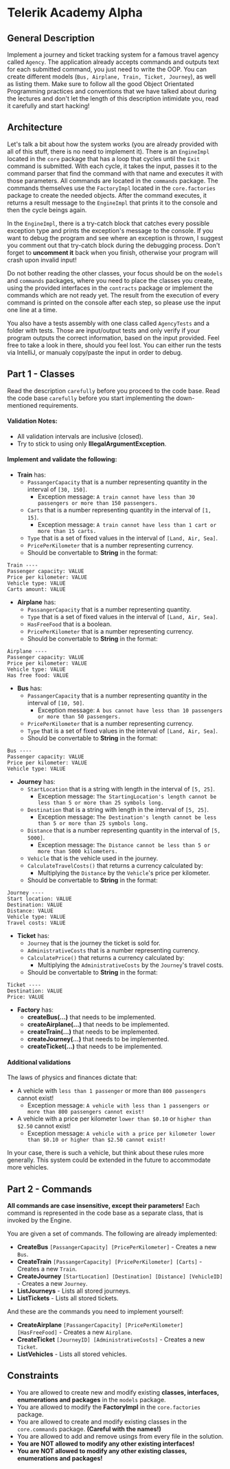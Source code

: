 # Telerik Academy Alpha

## General Description

Implement a journey and ticket tracking system for a famous travel agency called `Agency`. The application already accepts commands and outputs text for each submitted command, you just need to write the OOP. You can create different models (`Bus, Airplane, Train, Ticket, Journey`), as well as listing them. Make sure to follow all the good Object Orientated Programming practices and conventions that we have talked about during the lectures and don't let the length of this description intimidate you, read it carefully and start hacking!

## Architecture
Let's talk a bit about how the system works (you are already provided with all of this stuff, there is no need to implement it). There is an `EngineImpl` located in the `core` package that has a loop that cycles until the `Exit` command is submitted. With each cycle, it takes the input, passes it to the command parser that find the command with that name and executes it with those parameters. All commands are located in the `commands` package. The commands themselves use the `FactoryImpl` located in the `core.factories` package to create the needed objects. After the command executes, it returns a result message to the `EngineImpl` that prints it to the console and then the cycle beings again.

In the `EngineImpl`, there is a try-catch block that catches every possible exception type and prints the exception's message to the console. If you want to debug the program and see where an exception is thrown, I suggest you comment out that try-catch block during the debugging process. Don't forget to **uncomment it** back when you finish, otherwise your program will crash upon invalid input!

Do not bother reading the other classes, your focus should be on the `models` and `commands` packages, where you need to place the classes you create, using the provided interfaces in the `contracts` package or implement the commands which are not ready yet. The result from the execution of every command is printed on the console after each step, so please use the input one line at a time.

You also have a tests assembly with one class called `AgencyTests` and a folder with tests. Those are input/output tests and only verify if your program outputs the correct information, based on the input provided. Feel free to take a look in there, should you feel lost. You can either run the tests via IntelliJ, or manualy copy/paste the input in order to debug.

## Part 1 - Classes

Read the description `carefully` before you proceed to the code base. Read the code base `carefully` before you start implementing the down-mentioned requirements.

#### Validation Notes:

- All validation intervals are inclusive (closed).
- Try to stick to using only **IllegalArgumentException**.

#### Implement and validate the following:

- **Train** has: 
    - `PassangerCapacity` that is a number representing quantity in the interval of `[30, 150]`.
        - Exception message: `A train cannot have less than 30 passengers or more than 150 passengers.`
    - `Carts` that is a number representing quantity in the interval of `[1, 15]`.
        - Exception message: `A train cannot have less than 1 cart or more than 15 carts.`
    - `Type` that is a set of fixed values in the interval of `[Land, Air, Sea]`.
    - `PricePerKilometer` that is a number representing currency.
    - Should be convertable to **String** in the format:

```
Train ----
Passenger capacity: VALUE
Price per kilometer: VALUE
Vehicle type: VALUE
Carts amount: VALUE
```

- **Airplane** has: 
    - `PassangerCapacity` that is a number representing quantity.
    - `Type` that is a set of fixed values in the interval of `[Land, Air, Sea]`.
    - `HasFreeFood` that is a boolean.
    - `PricePerKilometer` that is a number representing currency.
    - Should be convertable to **String** in the format:

```
Airplane ----
Passenger capacity: VALUE
Price per kilometer: VALUE
Vehicle type: VALUE
Has free food: VALUE
```
    
- **Bus** has: 
    - `PassangerCapacity` that is a number representing quantity in the interval of `[10, 50]`.
        - Exception message: `A bus cannot have less than 10 passengers or more than 50 passengers.`
    - `PricePerKilometer` that is a number representing currency.
    - `Type` that is a set of fixed values in the interval of `[Land, Air, Sea]`.
    - Should be convertable to **String** in the format:

```
Bus ----
Passenger capacity: VALUE
Price per kilometer: VALUE
Vehicle type: VALUE
```

- **Journey** has: 
    - `StartLocation` that is a string with length in the interval of `[5, 25]`.
        - Exception message: `The StartingLocation's length cannot be less than 5 or more than 25 symbols long.`
    - `Destination` that is a string with length in the interval of `[5, 25]`.
        - Exception message: `The Destination's length cannot be less than 5 or more than 25 symbols long.`
    - `Distance` that is a number representing quantity in the interval of `[5, 5000]`.
        - Exception message: `The Distance cannot be less than 5 or more than 5000 kilometers.`
    - `Vehicle` that is the vehicle used in the journey.
    - `CalculateTravelCosts()` that returns a currency calculated by:
        - Multiplying the `Distance` by the `Vehicle`'s price per kilometer.
    - Should be convertable to **String** in the format:

```
Journey ----
Start location: VALUE
Destination: VALUE
Distance: VALUE
Vehicle type: VALUE
Travel costs: VALUE
```

- **Ticket** has: 
    - `Journey` that is the journey the ticket is sold for.
    - `AdministrativeCosts` that is a number representing currency.
    - `CalculatePrice()` that returns a currency calculated by:
        - Multiplying the `AdministrativeCosts` by the `Journey`'s travel costs.
    - Should be convertable to **String** in the format:

```
Ticket ----
Destination: VALUE
Price: VALUE
```

- **Factory** has:
    - **createBus(...)** that needs to be implemented.
    - **createAirplane(...)** that needs to be implemented.
    - **createTrain(...)** that needs to be implemented.
    - **createJourney(...)** that needs to be implemented.
    - **createTicket(...)** that needs to be implemented.

#### Additional validations

The laws of physics and finances dictate that:

- A vehicle with `less than 1 passenger` or more than `800 passengers` cannot exist!
    - Exception message: `A vehicle with less than 1 passengers or more than 800 passengers cannot exist!`
- A vehicle with a price per kilometer `lower than $0.10` or `higher than $2.50` cannot exist!
    - Exception message: `A vehicle with a price per kilometer lower than $0.10 or higher than $2.50 cannot exist!`

In your case, there is such a vehicle, but think about these rules more generally. This system could be extended in the future to accommodate more vehicles.

## Part 2 - Commands

**All commands are case insensitive, except their parameters!** Each command is represented in the code base as a separate class, that is invoked by the Engine. 

You are given a set of commands. The following are already implemented:
- **CreateBus** `[PassangerCapacity] [PricePerKilometer]` - Creates a new `Bus`.
- **CreateTrain** `[PassangerCapacity] [PricePerKilometer] [Carts]` - Creates a new `Train`.
- **CreateJourney** `[StartLocation] [Destination] [Distance] [VehicleID]` - Creates a new `Journey`.
- **ListJourneys** - Lists all stored journeys.
- **ListTickets** - Lists all stored tickets.

And these are the commands you need to implement yourself:
- **CreateAirplane** `[PassangerCapacity] [PricePerKilometer] [HasFreeFood]` - Creates a new `Airplane`.
- **CreateTicket** `[JourneyID] [AdministrativeCosts]` - Creates a new `Ticket`.
- **ListVehicles** - Lists all stored vehicles.

## Constraints
* You are allowed to create new and modify existing **classes, interfaces, enumerations and packages** in the `models` package.
* You are allowed to modify the **FactoryImpl** in the `core.factories` package.
* You are allowed to create and modify existing classes in the `core.commands` package. **(Careful with the names!)**
* You are allowed to add and remove usings from every file in the solution.
* **You are NOT allowed to modify any other existing interfaces!**
* **You are NOT allowed to modify any other existing classes, enumerations and packages!**